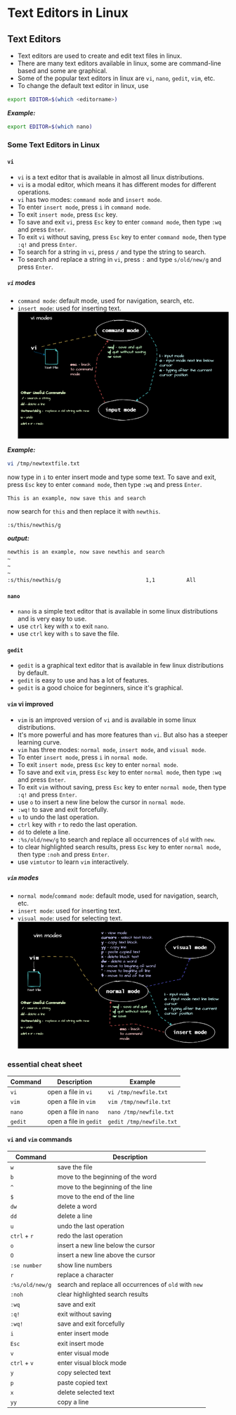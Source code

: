 # Text Editors in Linux
## Text Editors
- Text editors are used to create and edit text files in linux.
- There are many text editors available in linux, some are command-line based and some are graphical.
- Some of the popular text editors in linux are `vi`, `nano`, `gedit`, `vim`, etc.
- To change the default text editor in linux, use 
```bash
export EDITOR=$(which <editorname>)
```
***Example:***
```bash
export EDITOR=$(which nano)
```
### Some Text Editors in Linux
#### `vi`
- `vi` is a text editor that is available in almost all linux distributions.
- `vi` is a modal editor, which means it has different modes for different operations.
- `vi` has two modes: `command mode` and `insert mode`.
- To enter `insert mode`, press `i` in `command mode`.
- To exit `insert mode`, press `Esc` key.
- To save and exit `vi`, press `Esc` key to enter `command mode`, then type `:wq` and press `Enter`.
- To exit `vi` without saving, press `Esc` key to enter `command mode`, then type `:q!` and press `Enter`.
- To search for a string in `vi`, press `/` and type the string to search.
- To search and replace a string in `vi`, press `:` and type `s/old/new/g` and press `Enter`.
##### `vi` modes
- `command mode`: default mode, used for navigation, search, etc.
- `insert mode`: used for inserting text.
![vi modes](vi.drawio.png)

***Example:***
```bash
vi /tmp/newtextfile.txt
```
now type in `i` to enter insert mode and type some text. To save and exit, press `Esc` key to enter `command mode`, then type `:wq` and press `Enter`.
```text
This is an example, now save this and search
```
now search for `this` and then replace it with `newthis`.
```vi
:s/this/newthis/g
```
***output:***
```text
newthis is an example, now save newthis and search
~
~
~
:s/this/newthis/g                           1,1          All
```
#### `nano`
- `nano` is a simple text editor that is available in some linux distributions and is very easy to use.
- use `ctrl` key with `x` to exit `nano`.
- use `ctrl` key with `s` to save the file.
#### `gedit`
- `gedit` is a graphical text editor that is available in few linux distributions by default.
- `gedit` is easy to use and has a lot of features.
- `gedit` is a good choice for beginners, since it's graphical. 

#### `vim` vi improved
- `vim` is an improved version of `vi` and is available in some linux distributions.
- It's more powerful and has more features than `vi`. But also has a steeper learning curve.
- `vim` has three modes: `normal mode`, `insert mode`, and `visual mode`.
- To enter `insert mode`, press `i` in `normal mode`.
- To exit `insert mode`, press `Esc` key to enter `normal mode`.
- To save and exit `vim`, press `Esc` key to enter `normal mode`, then type `:wq` and press `Enter`.
- To exit `vim` without saving, press `Esc` key to enter `normal mode`, then type `:q!` and press `Enter`.
- use `o` to insert a new line below the cursor in `normal mode`.
- `:wq!` to save and exit forcefully.
- `u` to undo the last operation.
- `ctrl` key with `r` to redo the last operation.
- `dd` to delete a line.
- `:%s/old/new/g` to search and replace all occurrences of `old` with `new`.
- to clear highlighted search results, press `Esc` key to enter `normal mode`, then type `:noh` and press `Enter`.
- use `vimtutor` to learn `vim` interactively.
##### `vim` modes
- `normal mode`/`command mode`: default mode, used for navigation, search, etc.
- `insert mode`: used for inserting text.
- `visual mode`: used for selecting text.
![vim modes](vim.drawio.png)
### essential cheat sheet 
| Command | Description | Example |
| --- | --- | --- |
| `vi` | open a file in `vi` | `vi /tmp/newfile.txt` |
| `vim` | open a file in `vim` | `vim /tmp/newfile.txt` |
| `nano` | open a file in `nano` | `nano /tmp/newfile.txt` |
| `gedit` | open a file in `gedit` | `gedit /tmp/newfile.txt` |
#### `vi` and `vim` commands
| Command | Description |
| --- | --- | 
| `w` | save the file | 
| `b` | move to the beginning of the word | 
| `^` | move to the beginning of the line | 
| `$` | move to the end of the line |
| `dw` | delete a word |
| `dd` | delete a line |
| `u` | undo the last operation |
| `ctrl` + `r` | redo the last operation |
| `o` | insert a new line below the cursor |
| `O` | insert a new line above the cursor |
| `:se number` | show line numbers |
| `r` | replace a character |
| `:%s/old/new/g` | search and replace all occurrences of `old` with `new` |
| `:noh` | clear highlighted search results |
| `:wq` | save and exit |
| `:q!` | exit without saving |
| `:wq!` | save and exit forcefully |
| `i` | enter insert mode |
| `Esc` | exit insert mode |
| `v` | enter visual mode |	
| `ctrl` + `v` | enter visual block mode |
| `y` | copy selected text |    
| `p` | paste copied text |
| `x` | delete selected text |
| `yy` | copy a line |
